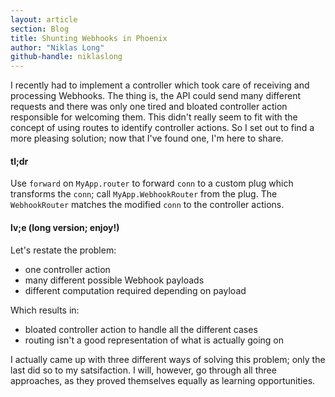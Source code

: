 ```yaml
---
layout: article
section: Blog
title: Shunting Webhooks in Phoenix
author: "Niklas Long"
github-handle: niklaslong
---
```


I recently had to implement a controller which took care of receiving and processing Webhooks. The thing is, the API could send many different requests and there was only one tired and bloated controller action responsible for welcoming them. This didn't really seem to fit with the concept of using routes to identify controller actions. So I set out to find a more pleasing solution; now that I've found one, I'm here to share.

<!-- break -->

#### tl;dr

Use `forward` on `MyApp.router` to forward `conn` to a custom plug which transforms the `conn`; call `MyApp.WebhookRouter` from the plug. The `WebhookRouter` matches the modified `conn` to the controller actions.


#### lv;e (long version; enjoy!)

Let's restate the problem:
* one controller action
* many different possible Webhook payloads
* different computation required depending on payload

Which results in:
* bloated controller action to handle all the different cases
* routing isn't a good representation of what is actually going on

I actually came up with three different ways of solving this problem; only the last did so to my satsifaction. I will, however, go through all three approaches, as they proved themselves equally as learning opportunities.
